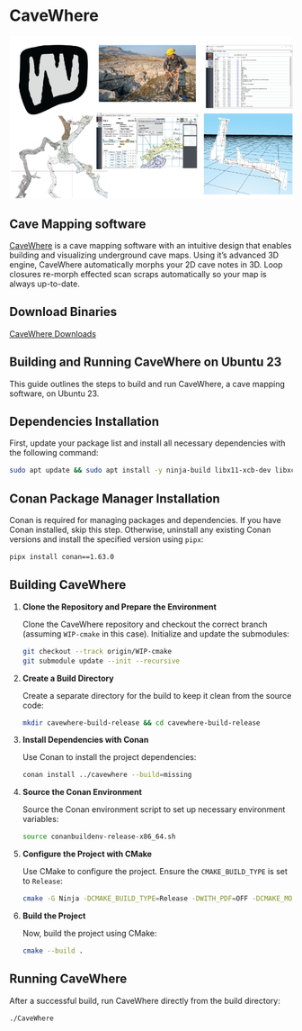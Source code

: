 # CaveWhere

![CaveWhere Logo](/icons/githubPage.png)

## Cave Mapping software

[CaveWhere](https://cavewhere.com) is a cave mapping software with an intuitive design that enables building and visualizing underground cave maps.
Using it’s advanced 3D engine, CaveWhere automatically morphs your 2D cave notes in 3D.
Loop closures re-morph effected scan scraps automatically so your map is always up-to-date.

## Download Binaries

[CaveWhere Downloads](https://cavewhere.com/downloads/)


## Building and Running CaveWhere on Ubuntu 23

This guide outlines the steps to build and run CaveWhere, a cave mapping software, on Ubuntu 23.

## Dependencies Installation

First, update your package list and install all necessary dependencies with the following command:

```bash
sudo apt update && sudo apt install -y ninja-build libx11-xcb-dev libxcb-icccm4 libxcb-image0 libxcb-keysyms1 libxcb-render-util0 qt5-default qtdeclarative5-dev libqt5svg5-dev libgtk2.0-dev libxmu-dev libfontenc-dev libxaw7-dev libxkbfile-dev libxmuu-dev libxpm-dev libxres-dev libxss-dev libxtst-dev libxv-dev libxxf86vm-dev libwebkit2gtk-4.0-dev qml-module-qtquick-controls qml-module-qtquick-dialogs qml-module-qtquick-window2 qml-module-qt-labs-settings qml-module-qtquick-controls2 survex
```

## Conan Package Manager Installation

Conan is required for managing packages and dependencies. If you have Conan installed, skip this step. Otherwise, uninstall any existing Conan versions and install the specified version using `pipx`:

```bash
pipx install conan==1.63.0
```

## Building CaveWhere

1. **Clone the Repository and Prepare the Environment**

   Clone the CaveWhere repository and checkout the correct branch (assuming `WIP-cmake` in this case). Initialize and update the submodules:

   ```bash
   git checkout --track origin/WIP-cmake
   git submodule update --init --recursive
   ```

2. **Create a Build Directory**

   Create a separate directory for the build to keep it clean from the source code:

   ```bash
   mkdir cavewhere-build-release && cd cavewhere-build-release
   ```

3. **Install Dependencies with Conan**

   Use Conan to install the project dependencies:

   ```bash
   conan install ../cavewhere --build=missing
   ```

4. **Source the Conan Environment**

   Source the Conan environment script to set up necessary environment variables:

   ```bash
   source conanbuildenv-release-x86_64.sh
   ```

5. **Configure the Project with CMake**

   Use CMake to configure the project. Ensure the `CMAKE_BUILD_TYPE` is set to `Release`:

   ```bash
   cmake -G Ninja -DCMAKE_BUILD_TYPE=Release -DWITH_PDF=OFF -DCMAKE_MODULE_PATH=`pwd` ../cavewhere
   ```

6. **Build the Project**

   Now, build the project using CMake:

   ```bash
   cmake --build .
   ```

## Running CaveWhere

After a successful build, run CaveWhere directly from the build directory:

```bash
./CaveWhere
```



